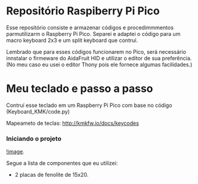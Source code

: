 # Repositório Raspiberry Pi Pico

Esse repositório consiste e armazenar códigos e procedimmmentos parmutilizarm o
Raspberry Pi Pico. Separei e adaptei o código para um macro keyboard 2x3 e um
split keyboard que contruí.

Lembrado que para esses códigos funcionarem no Pico, será necessário innstalar
o firmeware do AidaFruit HID e utilizar o editor de sua preferência.(No meu caso
eu usei o editor Thony pois ele fornece algumas facilidades.)

# Meu teclado e passo a passo

Contruí esse teclado em um Raspberry Pi Pico com base no código
(Keyboard_KMK/code.py)

Mapeameto de teclas:
http://kmkfw.io/docs/keycodes

### Iniciando o projeto

[!image](./images/IMG_6427.jpeg).

Segue a lista de componentes que eu utilizei:

- 2 placas de fenolite de 15x20.

